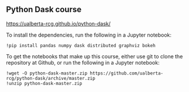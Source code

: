 ## Python Dask course

<https://ualberta-rcg.github.io/python-dask/>

To install the dependencies, run the following in a Jupyter notebook:

```
!pip install pandas numpy dask distributed graphviz bokeh
```

To get the notebooks that make up this course, either use git to clone the repository at Github, or run the following in a Jupyter notebook:

```
!wget -O python-dask-master.zip https://github.com/ualberta-rcg/python-dask/archive/master.zip
!unzip python-dask-master.zip
```
